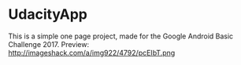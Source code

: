 # UdacityApp
This is a simple one page project, made for the Google Android Basic Challenge 2017.
Preview: http://imageshack.com/a/img922/4792/pcEIbT.png
